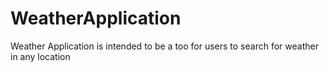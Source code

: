 # WeatherApplication
Weather Application is intended to be a too for users to search for weather in any location
